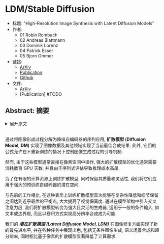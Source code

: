 # LDM/Stable Diffusion

- 标题: "High-Resolution Image Synthesis with Latent Diffusion Models"
- 作者: 
  - 01 Robin Rombach
  - 02 Andreas Blattmann
  - 03 Dominik Lorenz
  - 04 Patrick Esser
  - 05 Bjorn Ommer
- 链接: 
  - [ArXiv](https://arxiv.org/abs/2112.10752)
  - [Publication](https://doi.org/10.1109/CVPR52688.2022.01123)
  - [Github](https://github.com/CompVis/latent-diffusion)
- 文件: 
  - [ArXiv](_PDF/2112.10752v2__LDM__High-Resolution_Image_Synthesis_with_Latent_Diffusion_Models.pdf)
  - [Publication] #TODO

## Abstract: 摘要

<details>
<summary>展开原文</summary>

> By decomposing the image formation process into a sequential application of denoising autoencoders, diffusion models (DMs) achieve state-of-the-art synthesis results on image data and beyond. 
> Additionally, their formulation allows for a guiding mechanism to control the image generation process without retraining. 
> However, since these models typically operate directly in pixel space, optimization of powerful DMs often consumes hundreds of GPU days and inference is expensive due to sequential evaluations. 
> To enable DM training on limited computational resources while retaining their quality and flexibility, we apply them in the latent space of powerful pretrained autoencoders. 
> In contrast to previous work, training diffusion models on such a representation allows for the first time to reach a near-optimal point between complexity reduction and detail preservation, greatly boosting visual fidelity. 
> By introducing cross-attention layers into the model architecture, we turn diffusion models into powerful and flexible generators for general conditioning inputs such as text or bounding boxes and high-resolution synthesis becomes possible in a convolutional manner. 
> Our latent diffusion models (LDMs) achieve a new state of the art for image inpainting and highly competitive performance on various tasks, including unconditional image generation, semantic scene synthesis, and super-resolution, while significantly reducing computational requirements compared to pixel-based DMs. 
> Code is available at this https URL.

</details>
<br>

通过将图像形成过程分解为降噪自编码器的序列应用, **扩散模型 (Diffusion Model, DM)** 实现了图像数据及其他领域实现了当前最佳合成结果.
此外, 它们的公式允许在不重新训练的情况下控制图像生成过程的引导机制.

然而, 由于这些模型通常直接在像素空间中操作, 强大的扩散模型的优化通常需要消耗数百 GPU 天数, 并且由于序列式评估导致推理成本高昂.

为了在有限的计算资源上训练扩散模型, 同时保留其质量和灵活性, 我们将它们应用于强大的预训练自编码器的潜在空间.

与先前的工作相比, 在这种表示上训练扩散模型首次能够在复杂性降低和细节保留之间达到近乎最优的平衡点, 大大提高了视觉保真度.
通过在模型架构中引入交叉注意力层, 我们将扩散模型转变为强大且灵活的生成器, 适用于一般的条件输入, 如文本或边界框, 而且以卷积方式实现高分辨率合成成为可能.

我们的 ***潜在扩散模型 (Latent Diffusion Model, LDM)*** 在图像修复方面实现了新的最先进水平, 并在各种任务中展现出色, 包括无条件图像生成, 语义场景合成和超分辨率, 同时相比基于像素的扩散模型显著降低了计算需求.
